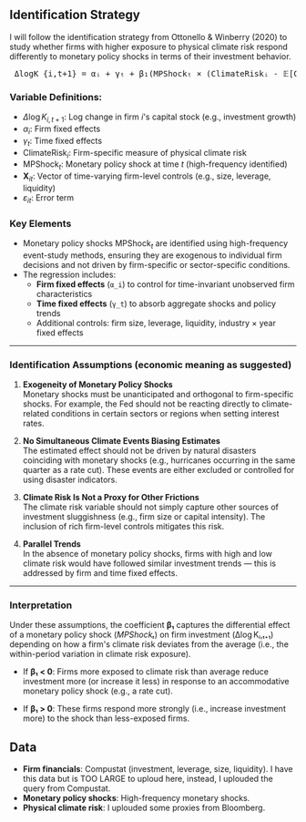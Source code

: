 
## Identification Strategy

I will follow the identification strategy from Ottonello & Winberry (2020) to study whether firms with higher exposure to physical climate risk respond differently to monetary policy shocks in terms of their investment behavior.

<pre> ΔlogK_{i,t+1} = αᵢ + γₜ + β₁(MPShockₜ × (ClimateRiskᵢ - 𝔼[ClimateRiskᵢ])) + β₂ X_{i,t} + ε_{i,t+1} </pre>

### Variable Definitions:

- $\Delta \log K_{i,t+1}$: Log change in firm $i$'s capital stock (e.g., investment growth)  
- $\alpha_i$: Firm fixed effects  
- $\gamma_t$: Time fixed effects  
- $\text{ClimateRisk}_i$: Firm-specific measure of physical climate risk 
- $\text{MPShock}_t$: Monetary policy shock at time $t$ (high-frequency identified)  
- $\mathbf{X}_{it}$: Vector of time-varying firm-level controls (e.g., size, leverage, liquidity)  
- $\varepsilon_{it}$: Error term


### Key Elements

- Monetary policy shocks $\text{MPShock}_t$ are identified using high-frequency event-study methods, ensuring they are exogenous to individual firm decisions and not driven by firm-specific or sector-specific conditions.
- The regression includes:
  - **Firm fixed effects** (`α_i`) to control for time-invariant unobserved firm characteristics
  - **Time fixed effects** (`γ_t`) to absorb aggregate shocks and policy trends
  - Additional controls: firm size, leverage, liquidity, industry × year fixed effects

---

### Identification Assumptions (economic meaning as suggested)

1. **Exogeneity of Monetary Policy Shocks**  
   Monetary shocks must be unanticipated and orthogonal to firm-specific shocks. For example, the Fed should not be reacting directly to climate-related conditions in certain sectors or regions when setting interest rates.

2. **No Simultaneous Climate Events Biasing Estimates**  
   The estimated effect should not be driven by natural disasters coinciding with monetary shocks (e.g., hurricanes occurring in the same quarter as a rate cut). These events are either excluded or controlled for using disaster indicators.

3. **Climate Risk Is Not a Proxy for Other Frictions**  
   The climate risk variable should not simply capture other sources of investment sluggishness (e.g., firm size or capital intensity). The inclusion of rich firm-level controls mitigates this risk.

4. **Parallel Trends**  
   In the absence of monetary policy shocks, firms with high and low climate risk would have followed similar investment trends — this is addressed by firm and time fixed effects.

---
### Interpretation
Under these assumptions, the coefficient **β₁** captures the differential effect of a monetary policy shock (*MPShockₜ*) on firm investment (Δlog Kᵢ,ₜ₊₁) depending on how a firm's climate risk deviates from the average (i.e., the within-period variation in climate risk exposure).

- If **β₁ < 0**: Firms more exposed to climate risk than average reduce investment more (or increase it less) in response to an accommodative monetary policy shock (e.g., a rate cut).

- If **β₁ > 0**: These firms respond more strongly (i.e., increase investment more) to the shock than less-exposed firms.

## Data  
- **Firm financials**: Compustat (investment, leverage, size, liquidity). I have this data but is TOO LARGE to uploud here, instead, I uplouded the query from Compustat. 
- **Monetary policy shocks**: High-frequency monetary shocks. 
- **Physical climate risk**: I uplouded some proxies from Bloomberg.


